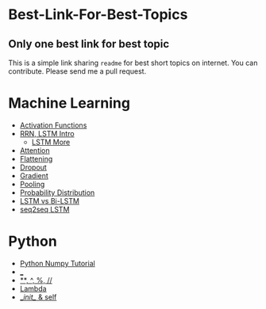 # Best-Link-For-Best-Topics
## Only one best link for best topic
This is a simple link sharing `readme` for best short topics on internet. 
You can contribute. Please send me a pull request. 



# Machine Learning
- [Activation Functions](https://www.youtube.com/watch?v=9vB5nzrL4hY)
- [RRN, LSTM Intro](http://colah.github.io/posts/2015-08-Understanding-LSTMs/)
  - [LSTM More](https://towardsdatascience.com/understanding-lstm-and-its-quick-implementation-in-keras-for-sentiment-analysis-af410fd85b47)
- [Attention](https://www.youtube.com/watch?v=W2rWgXJBZhU&pbjreload=10)
- [Flattening](https://www.superdatascience.com/convolutional-neural-networks-cnn-step-3-flattening/)
- [Dropout](https://medium.com/@amarbudhiraja/https-medium-com-amarbudhiraja-learning-less-to-learn-better-dropout-in-deep-machine-learning-74334da4bfc5)
- [Gradient](https://youtu.be/tIpKfDc295M)
- [Pooling](http://deeplearning.stanford.edu/tutorial/supervised/Pooling/)
- [Probability Distribution](https://youtu.be/cqK3uRoPtk0?t=1)
- [LSTM vs Bi-LSTM](https://stackoverflow.com/questions/43035827/whats-the-difference-between-a-bidirectional-lstm-and-an-lstm)
- [seq2seq LSTM](https://towardsdatascience.com/seq2seq-model-in-tensorflow-ec0c557e560f)

# Python
- [Python Numpy Tutorial](http://cs231n.github.io/python-numpy-tutorial/)
- [ _ ](https://hackernoon.com/understanding-the-underscore-of-python-309d1a029edc)
- [ **, ^, %, // ](https://stackoverflow.com/questions/15193927/what-do-these-operators-mean)
- [Lambda](https://www.w3schools.com/python/python_lambda.asp)
- [\__init\__ & self](https://micropyramid.com/blog/understand-self-and-__init__-method-in-python-class/)




